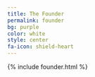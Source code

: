 ```yaml
---
title: The Founder
permalink: founder
bg: purple
color: white
style: center
fa-icon: shield-heart
---
```


{% include founder.html %}

